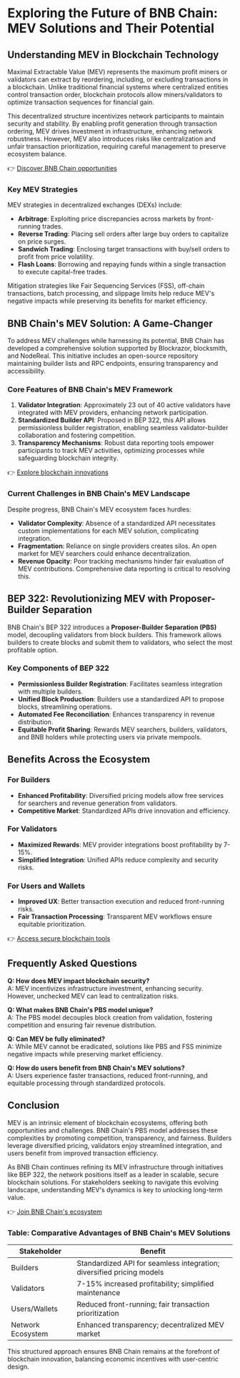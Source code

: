 # Exploring the Future of BNB Chain: MEV Solutions and Their Potential  

## Understanding MEV in Blockchain Technology  

Maximal Extractable Value (MEV) represents the maximum profit miners or validators can extract by reordering, including, or excluding transactions in a blockchain. Unlike traditional financial systems where centralized entities control transaction order, blockchain protocols allow miners/validators to optimize transaction sequences for financial gain.  

This decentralized structure incentivizes network participants to maintain security and stability. By enabling profit generation through transaction ordering, MEV drives investment in infrastructure, enhancing network robustness. However, MEV also introduces risks like centralization and unfair transaction prioritization, requiring careful management to preserve ecosystem balance.  

👉 [Discover BNB Chain opportunities](https://bit.ly/okx-bonus)  

### Key MEV Strategies  

MEV strategies in decentralized exchanges (DEXs) include:  

- **Arbitrage**: Exploiting price discrepancies across markets by front-running trades.  
- **Reverse Trading**: Placing sell orders after large buy orders to capitalize on price surges.  
- **Sandwich Trading**: Enclosing target transactions with buy/sell orders to profit from price volatility.  
- **Flash Loans**: Borrowing and repaying funds within a single transaction to execute capital-free trades.  

Mitigation strategies like Fair Sequencing Services (FSS), off-chain transactions, batch processing, and slippage limits help reduce MEV's negative impacts while preserving its benefits for market efficiency.  

## BNB Chain's MEV Solution: A Game-Changer  

To address MEV challenges while harnessing its potential, BNB Chain has developed a comprehensive solution supported by Blockrazor, blocksmith, and NodeReal. This initiative includes an open-source repository maintaining builder lists and RPC endpoints, ensuring transparency and accessibility.  

### Core Features of BNB Chain's MEV Framework  

1. **Validator Integration**: Approximately 23 out of 40 active validators have integrated with MEV providers, enhancing network participation.  
2. **Standardized Builder API**: Proposed in BEP 322, this API allows permissionless builder registration, enabling seamless validator-builder collaboration and fostering competition.  
3. **Transparency Mechanisms**: Robust data reporting tools empower participants to track MEV activities, optimizing processes while safeguarding blockchain integrity.  

👉 [Explore blockchain innovations](https://bit.ly/okx-bonus)  

### Current Challenges in BNB Chain's MEV Landscape  

Despite progress, BNB Chain's MEV ecosystem faces hurdles:  

- **Validator Complexity**: Absence of a standardized API necessitates custom implementations for each MEV solution, complicating integration.  
- **Fragmentation**: Reliance on single providers creates silos. An open market for MEV searchers could enhance decentralization.  
- **Revenue Opacity**: Poor tracking mechanisms hinder fair evaluation of MEV contributions. Comprehensive data reporting is critical to resolving this.  

## BEP 322: Revolutionizing MEV with Proposer-Builder Separation  

BNB Chain's BEP 322 introduces a **Proposer-Builder Separation (PBS)** model, decoupling validators from block builders. This framework allows builders to create blocks and submit them to validators, who select the most profitable option.  

### Key Components of BEP 322  

- **Permissionless Builder Registration**: Facilitates seamless integration with multiple builders.  
- **Unified Block Production**: Builders use a standardized API to propose blocks, streamlining operations.  
- **Automated Fee Reconciliation**: Enhances transparency in revenue distribution.  
- **Equitable Profit Sharing**: Rewards MEV searchers, builders, validators, and BNB holders while protecting users via private mempools.  

## Benefits Across the Ecosystem  

### For Builders  

- **Enhanced Profitability**: Diversified pricing models allow free services for searchers and revenue generation from validators.  
- **Competitive Market**: Standardized APIs drive innovation and efficiency.  

### For Validators  

- **Maximized Rewards**: MEV provider integrations boost profitability by 7-15%.  
- **Simplified Integration**: Unified APIs reduce complexity and security risks.  

### For Users and Wallets  

- **Improved UX**: Better transaction execution and reduced front-running risks.  
- **Fair Transaction Processing**: Transparent MEV workflows ensure equitable prioritization.  

👉 [Access secure blockchain tools](https://bit.ly/okx-bonus)  

## Frequently Asked Questions  

**Q: How does MEV impact blockchain security?**  
A: MEV incentivizes infrastructure investment, enhancing security. However, unchecked MEV can lead to centralization risks.  

**Q: What makes BNB Chain's PBS model unique?**  
A: The PBS model decouples block creation from validation, fostering competition and ensuring fair revenue distribution.  

**Q: Can MEV be fully eliminated?**  
A: While MEV cannot be eradicated, solutions like PBS and FSS minimize negative impacts while preserving market efficiency.  

**Q: How do users benefit from BNB Chain's MEV solutions?**  
A: Users experience faster transactions, reduced front-running, and equitable processing through standardized protocols.  

## Conclusion  

MEV is an intrinsic element of blockchain ecosystems, offering both opportunities and challenges. BNB Chain's PBS model addresses these complexities by promoting competition, transparency, and fairness. Builders leverage diversified pricing, validators enjoy streamlined integration, and users benefit from improved transaction efficiency.  

As BNB Chain continues refining its MEV infrastructure through initiatives like BEP 322, the network positions itself as a leader in scalable, secure blockchain solutions. For stakeholders seeking to navigate this evolving landscape, understanding MEV's dynamics is key to unlocking long-term value.  

👉 [Join BNB Chain's ecosystem](https://bit.ly/okx-bonus)  

### Table: Comparative Advantages of BNB Chain's MEV Solutions  

| Stakeholder       | Benefit                                                                 |  
|--------------------|-------------------------------------------------------------------------|  
| Builders           | Standardized API for seamless integration; diversified pricing models |  
| Validators         | 7-15% increased profitability; simplified maintenance                   |  
| Users/Wallets      | Reduced front-running; fair transaction prioritization                  |  
| Network Ecosystem  | Enhanced transparency; decentralized MEV market                         |  

This structured approach ensures BNB Chain remains at the forefront of blockchain innovation, balancing economic incentives with user-centric design.